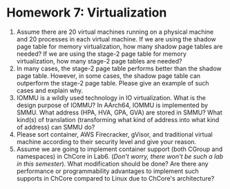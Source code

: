 # Homework 7: Virtualization

1. Assume there are 20 virtual machines running on a physical machine and 20 processes in each virtual machine. If we are using the shadow page table for memory virtualization, how many shadow page tables are needed? If we are using the stage-2 page table for memory virtualization, how many stage-2 page tables are needed?
2. In many cases, the stage-2 page table performs better than the shadow page table. However, in some cases, the shadow page table can outperform the stage-2 page table. Please give an example of such cases and explain why.
3. IOMMU is a wildly used technology in IO virtualization. What is the design purpose of IOMMU? In AArch64, IOMMU is implemented by SMMU. What address (HPA, HVA, GPA, GVA) are stored in SMMU? What kind(s) of translation (transforming what kind of address into what kind of address) can SMMU do?
4. Please sort container, AWS Firecracker, gVisor, and traditional virtual machine according to their security level and give your reason.
5. Assume we are going to implement container support (both CGroup and namespaces) in ChCore in Lab6. (*Don't worry, there won't be such a lab in this semester*). What modification should be done? Are there any performance or programmability advantages to implement such supports in ChCore compared to Linux due to ChCore's architecture?